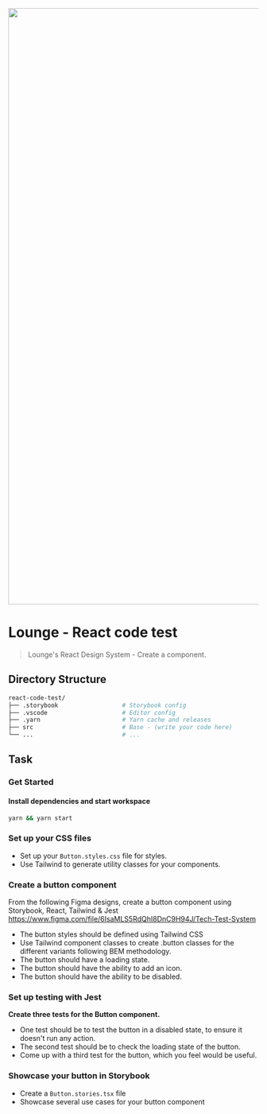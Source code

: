 <div align="center">
<a href="https://loungeunderwear.com"><img width="1200" src="https://cdn.shopify.com/s/files/1/0929/1494/files/lounge-header.jpg?v=1657202657"/></a>
</div>

# Lounge - React code test

> Lounge's React Design System - Create a component.

## Directory Structure

```sh
react-code-test/
├── .storybook                  # Storybook config
├── .vscode                     # Editor config
├── .yarn                       # Yarn cache and releases
├── src                         # Base - (write your code here)
└── ...                         # ...
```

## Task

### Get Started

#### Install dependencies and start workspace

```sh
yarn && yarn start
```

### Set up your CSS files

- Set up your `Button.styles.css` file for styles.
- Use Tailwind to generate utility classes for your components.

### Create a button component

From the following Figma designs, create a button component using Storybook, React, Tailwind & Jest
https://www.figma.com/file/6IsaMLS5RdQhI8DnC9H94J/Tech-Test-System

- The button styles should be defined using Tailwind CSS
- Use Tailwind component classes to create .button classes for the different variants following BEM methodology.
- The button should have a loading state.
- The button should have the ability to add an icon.
- The button should have the ability to be disabled.

### Set up testing with Jest

**Create three tests for the Button component.**

- One test should be to test the button in a disabled state, to ensure it doesn't run any action.
- The second test should be to check the loading state of the button.
- Come up with a third test for the button, which you feel would be useful.

### Showcase your button in Storybook

- Create a `Button.stories.tsx` file
- Showcase several use cases for your button component
